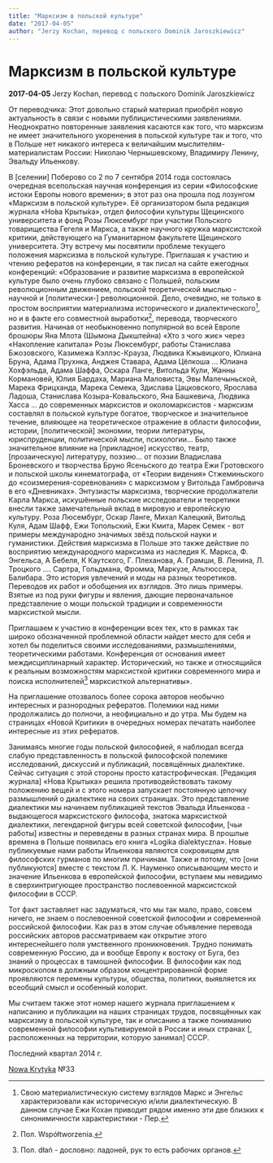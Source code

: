 ```yaml
---
title: "Марксизм в польской культуре"
date: "2017-04-05"
author: "Jerzy Kochan, перевод с польского Dominik Jaroszkiewicz"
---
```


# Марксизм в польской культуре

**2017-04-05** Jerzy Kochan, перевод с польского Dominik Jaroszkiewicz

От переводчика: Этот довольно старый материал приобрёл новую актуальность в связи с новыми публицистическими заявлениями. Неоднократно повторенные заявления касаются как того, что марксизм не имеет значительного укоренения в польской культуре так и того, что в Польше нет никакого интереса к величайшим мыслителям-материалистам России: Николаю Чернышевскому, Владимиру Ленину, Эвальду Ильенкову.

В [селении] Поберово со 2 по 7 сентября 2014 года состоялась очередная всепольская научная конференция из серии «Философские истоки Европы нового времени»; в этот раз она прошла под лозунгом «Марксизм в польской культуре». Её организатором была редакция журнала «Но́ва Крыты́ка», отдел философии культуры Щецинского университета и фонд Розы Люксембург при участии Польского товарищества Гегеля и Маркса, а также научного кружка марксистской критики, действующего на Гуманитарном факультете Щецинского университета. Эту встречу мы посвятили проблеме текущего положения марксизма в польской культуре. Приглашая к участию и чтению рефератов на конференции, я так писал на сайте ежегодных конференций: «Образование и развитие марксизма в европейской культуре было очень глубоко связано с Польшей, польским революционным движением, польской теоретической мыслью - научной и [политически-] революционной. Дело, очевидно, не только в простом восприятии материализма исторического и диалектического[^1], но и в факте его совместной выработки[^2], перевода, творческого развития. Начиная от необыкновенно популярной во всей Европе брошюры Яна Млота (Шымона Дыкштейна) «Хто з чого жиє» через «Накопление капитала» Розы Люксембург, работы Станислава Бжозовского, Казимежа Кэллэс-Крауза, Людвика Кжывицкого, Юлиана Бруна, Адама Прухнка, Анджея Ставара, Адама Цёлкоша ... Юлиана Хохфэльда, Адама Шаффа, Оскара Ланге, Витольда Кули, Жанны Кормановей, Юлия Бардаха, Мариана Маловиста, Эвы Малечыньской, Марека Фрицханда, Марека Семека, Здислава Цацковского, Ярослава Ладоша, Станислава Козыра-Ковальского, Яна Башкевича, Людвика Хасса ... до современных марксистов и околомарксистов - марксизм составлял в польской культуре богатое, творческое и значительное течение, влияющее на теоретическое отражение в области философии, истории, [политической] экономии, теории литературы, юриспруденции, политической мысли, психологии... Было также значительное влияние на [прикладное] искусство, театр, [прозаическую] литературу, поэзию... от поэзии Владислава Броневского и творчества Бруно Ясеньского до театра Ежи Гротовского и польской школы кинематографа, от «Теории видения» Стжеминьского до «соизмерения-соревнования» с марксизмом у Витольда Гамбровича в его «Дневниках». Энтузиасты марксизма, творческие продолжатели Карла Маркса, искушённые польские исследователи и теоретики внесли также замечательный вклад в мировую и европейскую культуру. Роза Люсембург, Оскар Ланге, Михал Калецкий, Витольд Куля, Адам Шафф, Ежи Топольский, Ежи Кмита, Марек Семек - вот примеры международно значимых звёзд польской науки и гуманистики. Действия марксизма в Польше это также действие по восприятию международного марксизма из наследия К. Маркса, Ф. Энгельса, А Бебеля, К Каутского, Г. Плеханова, А. Грамши, В. Ленина, Л. Троцкого .... Сартра, Гольдмана, Фромма, Маркузе, Альтюссера, Балибара. Это история увлечений и моды на разных теоретиков. Переводов их работ и обобщения их взглядов. Это лишь примеры. Взятые из под руки фигуры и явления, дающие первоначальное представление о мощи польской традиции и современности марксисткой мысли.

Приглашаем к участию в конференции всех тех, кто в рамках так широко обозначенной проблемной области найдет место для себя и хотел бы поделиться своими исследованиями, размышлениями, теоретическими работами. Конференция от основания имеет междисциплинарный характер. Исторический, но также и относящийся к реальным возможностям марксисткой критики современного мира и поиска исполнителей[^3] марксисткой альтернативы».

На приглашение отозвалось более сорока авторов необычно интересных и разнородных рефератов. Полемики над ними продолжались до полночи, а неофициально и до утра. Мы будем на страницах «Новой Критики» в очередных номерах печатать наиболее интересные из этих рефератов.

Занимаясь многие годы польской философией, я наблюдал всегда слабую представленность в польской философской полемике исследований, дискуссий и публикаций, посвящённых диалектике. Сейчас ситуация с этой стороны просто катастрофическая. [Редакция журнала] «Нова Крытыка» решила противодействовать такому положению вещей и с этого номера запускает постоянную цепочку размышлений о диалектике на своих страницах. Это представление диалектики мы начинаем публикацией текстов Эвальда Ильенкова - выдающегося марксистского философа, знатока марксисткой диалектики, легендарной фигуры всей советской философии, [чьи работы] известны и переведены в разных странах мира. В прошлые времена в Польше появилась его книга «Logika dialektyczna». Новые публикуемые нами работы Ильенкова являются сокровищем для философских гурманов по многим причинам. Также и потому, что [они публикуются] вместе с текстом Л. К. Науменко описывающим место и значение Ильенкова в европейской философии, вступаем мы невидимо в сверхинтригующее пространство послевоенной марксистской философии в СССР.

Тот факт заставляет нас задуматься, что мы так мало, право, совсем ничего, не знаем о послевоенной советской философии и современной российской философии. Как раз в этом случае объявление перевода российских авторов рассматриваем как открытие этого интереснейшего поля умственного проникновения. Трудно понимать современную Россию, да и вообще Европу к востоку от Буга, без знаний о процессах в тамошней философии. В философии как под микроскопом в должным образом концентрированной форме проявляются перемены культуры, общества, политики, выявляется их всеобщий смысл и особенный колорит.

Мы считаем также этот номер нашего журнала приглашением к написанию и публикации на наших страницах трудов, посвящённых как марксизму в польской культуре, так и описанию а также пониманию современной философии культивируемой в России и иных странах [, расположенных на территории, которую занимал] СССР.

Последний квартал 2014 г.

[Nowa Krytyka](http://nowakrytyka.pl/) №33

[^1]: Свою материалистическую систему взглядов Маркс и Энгельс характеризовали как историческую и/или диалектическую. В данном случае Ежи Кохан приводит рядом именно эти две близких к синонимичности характеристики - Пер.

[^2]: Пол. Współtworzenia.

[^3]: Пол. dłań - дословно: ладоней, рук то есть рабочих органов.